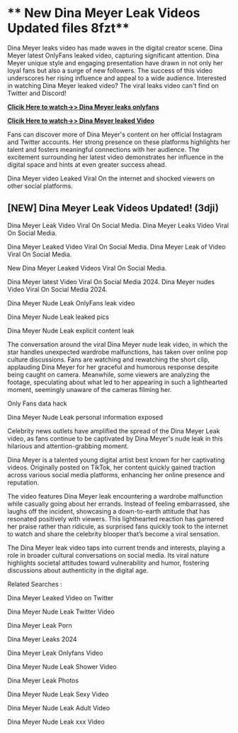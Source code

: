 
# ** New Dina Meyer Leak Videos Updated files 8fzt** #

  Dina Meyer leaks video has made waves in the digital creator scene.  Dina Meyer latest OnlyFans leaked video, capturing significant attention.  Dina Meyer unique style and engaging presentation have drawn in not only her loyal fans but also a surge of new followers. The success of this video underscores her rising influence and appeal to a wide audience. Interested in watching Dina Meyer leaked video? The viral leaks video can't find on Twitter and Discord!

**[Clicik Here to watch->>  Dina Meyer leaks onlyfans ](http://xflirt.top)**

**[Clicik Here to watch->>  Dina Meyer leaked Video](http://xflirt.top)**

Fans can discover more of Dina Meyer's content on her official Instagram and Twitter accounts. Her strong presence on these platforms highlights her talent and fosters meaningful connections with her audience. The excitement surrounding her latest video demonstrates her influence in the digital space and hints at even greater success ahead.

  Dina Meyer video Leaked Viral On the internet and shocked viewers on other social platforms.

## [NEW] Dina Meyer Leak Videos Updated!  (3dji) ##

  Dina Meyer Leak Video Viral On Social Media.  Dina Meyer Leaks Video Viral On Social Media.

  Dina Meyer Leaked Video Viral On Social Media.  Dina Meyer Leak of Video Viral On Social Media.

New Dina Meyer Leaked Videos Viral On Social Media.

  Dina Meyer latest Video Viral On Social Media 2024.  Dina Meyer nudes Video Viral On Social Media 2024.

  Dina Meyer Nude Leak OnlyFans leak video

  Dina Meyer Nude Leak leaked pics

  Dina Meyer Nude Leak explicit content leak

The conversation around the viral Dina Meyer nude leak video, in which the star handles unexpected wardrobe malfunctions, has taken over online pop culture discussions. Fans are watching and rewatching the short clip, applauding Dina Meyer for her graceful and humorous response despite being caught on camera. Meanwhile, some viewers are analyzing the footage, speculating about what led to her appearing in such a lighthearted moment, seemingly unaware of the cameras filming her.

Only Fans data hack

  Dina Meyer Nude Leak personal information exposed

Celebrity news outlets have amplified the spread of the Dina Meyer Leak video, as fans continue to be captivated by Dina Meyer's nude leak in this hilarious and attention-grabbing moment.

  Dina Meyer is a talented young digital artist best known for her captivating videos. Originally posted on TikTok, her content quickly gained traction across various social media platforms, enhancing her online presence and reputation.

The video features Dina Meyer leak encountering a wardrobe malfunction while casually going about her errands. Instead of feeling embarrassed, she laughs off the incident, showcasing a down-to-earth attitude that has resonated positively with viewers. This lighthearted reaction has garnered her praise rather than ridicule, as surprised fans quickly took to the internet to watch and share the celebrity blooper that’s become a viral sensation.

The Dina Meyer leak video taps into current trends and interests, playing a role in broader cultural conversations on social media. Its viral nature highlights societal attitudes toward vulnerability and humor, fostering discussions about authenticity in the digital age.

Related Searches :

  Dina Meyer Leaked Video on Twitter

  Dina Meyer Nude Leak Twitter Video

  Dina Meyer Leak Porn

  Dina Meyer Leaks 2024

  Dina Meyer Leak Onlyfans Video

  Dina Meyer Nude Leak Shower Video

  Dina Meyer Leak Photos

  Dina Meyer Nude Leak Sexy Video

  Dina Meyer Nude Leak Adult Video

  Dina Meyer Nude Leak xxx Video


